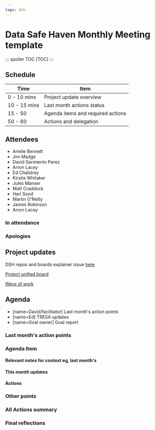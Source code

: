 ```yaml
---
tags: dsh
---
```


# Data Safe Haven Monthly Meeting template

::: spoiler TOC
[TOC]
:::

## Schedule

|   Time      |   Item   |
|-------------|----------|
| 0 - 10 mins  | Project update overview |
| 10 - 15 mins | Last month actions status |
| 15 - 50 | Agenda items and required actions |
| 50 - 60 | Actions and delegation |

## Attendees

* Arielle Bennett
* Jim Madge
* David Sarmiento Perez
* Arron Lacey
* Ed Chalstrey
* Kirstie Whitaker
* Jules Manser
* Matt Craddock
* Hari Sood
* Martin O'Reilly
* James Robinson
* Arron Lacey

### In attendance

 
### Apologies


## Project updates

DSH repos and boards explainer issue [here](https://github.com/alan-turing-institute/data-safe-haven-team#useful-links)

[Project unified board](https://github.com/orgs/alan-turing-institute/projects/111)

[Ways of work](https://github.com/alan-turing-institute/data-safe-haven-team/blob/main/WaysofWork.md)

<!--
Brief overview of project uptades, what relevant things have been done or happened?
e.g.:
- Finalised strategy sessions
- SATRE status: work underway, survey finalised and about to share
- TRESA process revisited and in place (mostly) 
- May DSG happening in person next week
- Strategy meeting, 3rd held, 4th planned
- TRESA: service area cost centre may now require executive agreement
- FY 22-23 Recharges made
-->



## Agenda
- [name=David/facilitator] Last month's action points
- [name=Ed] TRESA updates
- [name=Goal owner] Goal report



### Last month's action points



### Agenda Item

#### Relevant notes for context eg, last month's



#### This month updates

#### Actions


### Other points




### All Actions summary



### Final reflections
